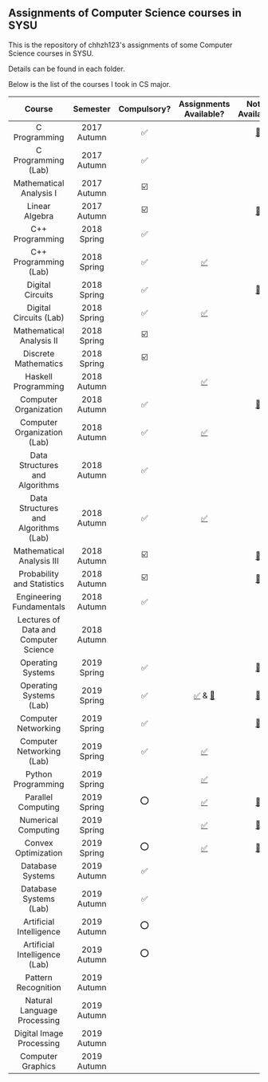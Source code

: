 ## Assignments of Computer Science courses in SYSU

This is the repository of chhzh123's assignments of some Computer Science courses in SYSU.

Details can be found in each folder.

Below is the list of the courses I took in CS major.

| Course                              | Semester    | Compulsory?            | Assignments Available? | Notes Available? |
| :---:                               | :---:       | :---:                  | :---:                  | :---:            |
| C Programming                       | 2017 Autumn | :white_check_mark:     |                        | [:green_book:](https://github.com/chhzh123/CS-Notes/tree/master/C_Programming) |
| C Programming (Lab)                 | 2017 Autumn | :white_check_mark:     |                        | |
| Mathematical Analysis I             | 2017 Autumn | :ballot_box_with_check:|                        | |
| Linear Algebra                      | 2017 Autumn | :ballot_box_with_check:|                        | [:blue_book:](https://github.com/chhzh123/Notes-of-Math/tree/master/Linear_algebra) |
| C++ Programming                     | 2018 Spring | :white_check_mark:     |                        | |
| C++ Programming (Lab)               | 2018 Spring | :white_check_mark:     | [:white_check_mark:](https://github.com/chhzh123/Assignments/tree/master/ComputerProgramming)     | |
| Digital Circuits                    | 2018 Spring | :white_check_mark:     |                        | [:green_book:](https://github.com/chhzh123/CS-Notes/tree/master/Digital_Circuits) |
| Digital Circuits (Lab)              | 2018 Spring | :white_check_mark:     | [:white_check_mark:](https://github.com/chhzh123/Assignments/tree/master/DigitalCircuits)     | |
| Mathematical Analysis II            | 2018 Spring | :ballot_box_with_check:|                        | |
| Discrete Mathematics                | 2018 Spring | :ballot_box_with_check:|                        | |
| Haskell Programming                 | 2018 Autumn |                        | [:white_check_mark:](https://github.com/chhzh123/Assignments/tree/master/Haskell)     | |
| Computer Organization               | 2018 Autumn | :white_check_mark:     |                        | [:green_book:](https://github.com/chhzh123/CS-Notes/tree/master/Computer_Organization) |
| Computer Organization (Lab)         | 2018 Autumn | :white_check_mark:     | [:white_check_mark:](https://github.com/chhzh123/Assignments/tree/master/ComputerOrganization)     | |
| Data Structures and Algorithms      | 2018 Autumn | :white_check_mark:     |                        | |
| Data Structures and Algorithms (Lab)| 2018 Autumn | :white_check_mark:     | [:white_check_mark:](https://github.com/chhzh123/Assignments/tree/master/DataStructure)     | |
| Mathematical Analysis III           | 2018 Autumn | :ballot_box_with_check:|                        | [:blue_book:](https://github.com/chhzh123/Notes-of-Math/tree/master/Mathematical_analysis) |
| Probability and Statistics          | 2018 Autumn | :ballot_box_with_check:|                        | [:blue_book:](https://github.com/chhzh123/Notes-of-Math/tree/master/Probability_and_statistics) |
| Engineering Fundamentals            | 2018 Autumn | :white_check_mark:     |                        | |
| Lectures of Data and Computer Science|2018 Autumn |                        |                        | |
| Operating Systems                   | 2019 Spring | :white_check_mark:     |                        | [:green_book:](https://github.com/chhzh123/CS-Notes/tree/master/Operating_Systems) |
| Operating Systems (Lab)             | 2019 Spring | :white_check_mark:     | [:white_check_mark:](https://github.com/chhzh123/Assignments/tree/master/OperatingSystems) & [:file_folder:](https://github.com/chhzh123/AdvancedOS)    | [:page_facing_up:](https://chhzh123.github.io/summary/os-dev/) |
| Computer Networking                 | 2019 Spring | :white_check_mark:     |                        | [:green_book:](https://github.com/chhzh123/CS-Notes/tree/master/Computer_Networking) |
| Computer Networking (Lab)           | 2019 Spring | :white_check_mark:     | [:white_check_mark:](https://github.com/chhzh123/Assignments/tree/master/ComputerNetworking)     | |
| Python Programming                  | 2019 Spring |                        | [:white_check_mark:](https://github.com/chhzh123/Assignments/tree/master/AdvancedComputerProgramming)     | |
| Parallel Computing                  | 2019 Spring | :o:                    | [:white_check_mark:](https://github.com/chhzh123/Assignments/tree/master/ParallelComputing)     | [:page_facing_up:](https://chhzh123.github.io/summary/parallel-computing/) |
| Numerical Computing                 | 2019 Spring |                        | [:white_check_mark:](https://github.com/chhzh123/Assignments/tree/master/NumericalComputing)     | [:blue_book:](https://github.com/chhzh123/Notes-of-Math/tree/master/Numerical_Computing) |
| Convex Optimization                 | 2019 Spring | :o:                    | [:white_check_mark:](https://github.com/chhzh123/Assignments/tree/master/ConvexOptimization)     | [:blue_book:](https://github.com/chhzh123/Notes-of-Math/tree/master/Convex_Optimization) |
| Database Systems                    | 2019 Autumn | :white_check_mark:     |                        | |
| Database Systems (Lab)              | 2019 Autumn | :white_check_mark:     |                        | |
| Artificial Intelligence             | 2019 Autumn | :o:                    |                        | |
| Artificial Intelligence (Lab)       | 2019 Autumn | :o:                    |                        | |
| Pattern Recognition                 | 2019 Autumn |                        |                        | |
| Natural Language Processing         | 2019 Autumn |                        |                        | |
| Digital Image Processing            | 2019 Autumn |                        |                        | |
| Computer Graphics                   | 2019 Autumn |                        |                        | |